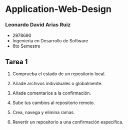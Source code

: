 # Application-Web-Design
### Leonardo David Arias Ruiz
* 2978690
* Ingenieria en Desarrollo de Software
* 6to Semestre

## Tarea 1
1. Comprueba el estado de un repositorio local.

2. Añade archivos individuales o globalmente.

3. Añade comentarios a la confirmación.

4. Sube tus cambios al repositorio remoto.

5. Crea, navega y elimina ramas.

6. Revertir un repositorio a una confirmación específica.
